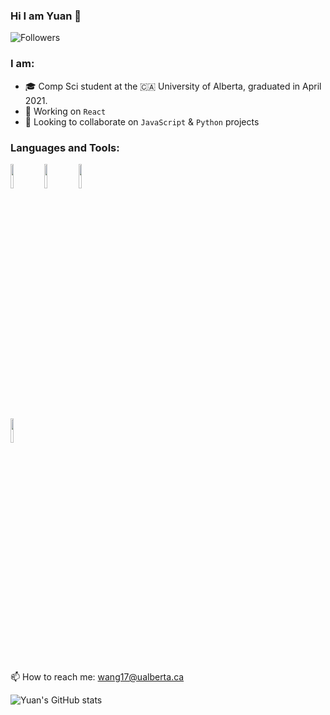 ### Hi I am Yuan 👋

![Followers](https://img.shields.io/github/followers/konantian?label=Followers&style=social)

<!--
**konantian/konantian** is a ✨ _special_ ✨ repository because its `README.md` (this file) appears on your GitHub profile.

Here are some ideas to get you started:

- 🔭 I’m currently working on ...
- 🌱 I’m currently learning ...
- 👯 I’m looking to collaborate on ...
- 🤔 I’m looking for help with ...
- 💬 Ask me about ...
- 📫 How to reach me: ...
- 😄 Pronouns: ...
- ⚡ Fun fact: ...
-->

### I am:
- 🎓 Comp Sci student at the 🇨🇦 University of Alberta, graduated in April 2021.
- 🙇 Working on `React`
- 🤝 Looking to collaborate on `JavaScript` & `Python` projects

### Languages and Tools:

<p>  
  <!-- Your languages and tools. Be careful with the alignment. 
  You can use this sites to get logos: https://www.vectorlogo.zone or https://simpleicons.org/
  -->
  <code><img width="10%" src="https://www.vectorlogo.zone/logos/reactjs/reactjs-ar21.svg"></code>
  <code><img width="10%" src="https://www.vectorlogo.zone/logos/nodejs/nodejs-ar21.svg"></code>
  <code><img width="10%" src="https://www.vectorlogo.zone/logos/mongodb/mongodb-ar21.svg"></code>
  <br />
  <br />
  <code><img width="10%" src="https://www.vectorlogo.zone/logos/git-scm/git-scm-ar21.svg"></code>
</p>



📫 How to reach me: wang17@ualberta.ca


![Yuan's GitHub stats](https://github-readme-stats.vercel.app/api?username=konantian&count_private=true&show_icons=true&theme=vue)

